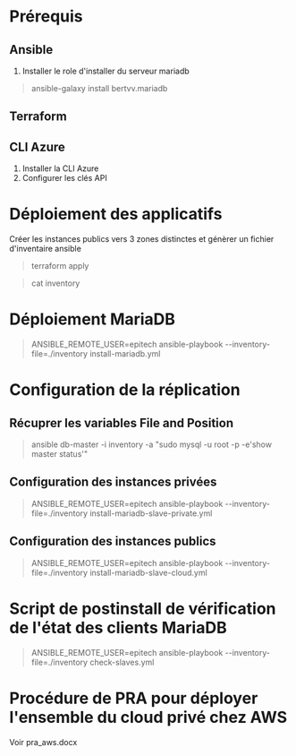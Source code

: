 # Prérequis
## Ansible
1. Installer le role d'installer du serveur mariadb
> ansible-galaxy install bertvv.mariadb
## Terraform
## CLI Azure
1. Installer la CLI Azure
2. Configurer les clés API

# Déploiement des applicatifs
Créer les instances publics vers 3 zones distinctes et génèrer un fichier d'inventaire ansible
> terraform apply

> cat inventory

# Déploiement MariaDB 
> ANSIBLE_REMOTE_USER=epitech ansible-playbook --inventory-file=./inventory install-mariadb.yml

# Configuration de la réplication
## Récuprer les variables File and Position
> ansible db-master -i inventory -a "sudo mysql -u root -p -e'show master status'"

## Configuration des instances privées
> ANSIBLE_REMOTE_USER=epitech ansible-playbook --inventory-file=./inventory install-mariadb-slave-private.yml

## Configuration des instances publics
> ANSIBLE_REMOTE_USER=epitech ansible-playbook --inventory-file=./inventory install-mariadb-slave-cloud.yml

# Script de postinstall de vérification de l'état des clients MariaDB

> ANSIBLE_REMOTE_USER=epitech ansible-playbook --inventory-file=./inventory check-slaves.yml

# Procédure de PRA pour déployer l'ensemble du cloud privé chez AWS
Voir pra_aws.docx
